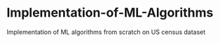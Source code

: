# Implementation-of-ML-Algorithms
Implementation of ML algorithms from scratch on US census dataset
